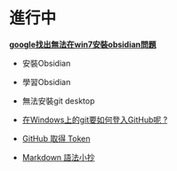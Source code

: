 # 進行中

[**google找出無法在win7安裝obsidian問題**](https://www.reddit.com/r/ObsidianMD/comments/139d2qy/new_version_127_cant_run_on_windows_7/?rdt=45965)

- 安裝Obsidian
- 學習Obsidian
- 無法安裝git desktop

- [在Windows上的git要如何登入GitHub呢 ? ](https://www.ruyut.com/2022/06/windows-certificate-manager-add-github.html?fbclid=IwAR1Yo4o0cHoJM090Aguue0bJeFJcqupWetqDfw643BKqek4JdNOAaO-bc08)

- [GitHub 取得 Token](https://www.ruyut.com/2022/06/github-token.html?fbclid=IwAR1JdZZqE_475rm7T8sti8jrIpFgdmuRTYdjVbUpMtpV6lNxQ8MLWi-5hBM)

- [Markdown 語法小抄](ttps://www.devopsschool.com/blog/gist-markdown-cheatsheet/?fbclid=IwAR1XbV3Ci7BDIhsc5r9J0_v9HnPLJZXqZPDBfVy58I4dNSfnysk6rV31HOM)

